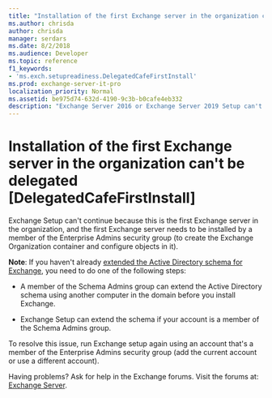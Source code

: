 ```yaml
---
title: "Installation of the first Exchange server in the organization can't be delegated [DelegatedCafeFirstInstall]"
ms.author: chrisda
author: chrisda
manager: serdars
ms.date: 8/2/2018
ms.audience: Developer
ms.topic: reference
f1_keywords:
- 'ms.exch.setupreadiness.DelegatedCafeFirstInstall'
ms.prod: exchange-server-it-pro
localization_priority: Normal
ms.assetid: be975d74-632d-4190-9c3b-b0cafe4eb332
description: "Exchange Server 2016 or Exchange Server 2019 Setup can't continue because the account doesn't have permission to install the first Exchange server in the organization."
---
```


# Installation of the first Exchange server in the organization can't be delegated [DelegatedCafeFirstInstall]

Exchange Setup can't continue because this is the first Exchange server in the organization, and the first Exchange server needs to be installed by a member of the Enterprise Admins security group (to create the Exchange Organization container and configure objects in it).
  
**Note**: If you haven't already [extended the Active Directory schema for Exchange](../prepare-ad-and-domains.md#step-1-extend-the-active-directory-schema), you need to do one of the following steps:

- A member of the Schema Admins group can extend the Active Directory schema using another computer in the domain before you install Exchange.

- Exchange Setup can extend the schema if your account is a member of the Schema Admins group.

To resolve this issue, run Exchange setup again using an account that's a member of the Enterprise Admins security group (add the current account or use a different account).
  
Having problems? Ask for help in the Exchange forums. Visit the forums at: [Exchange Server](https://go.microsoft.com/fwlink/p/?linkId=60612).